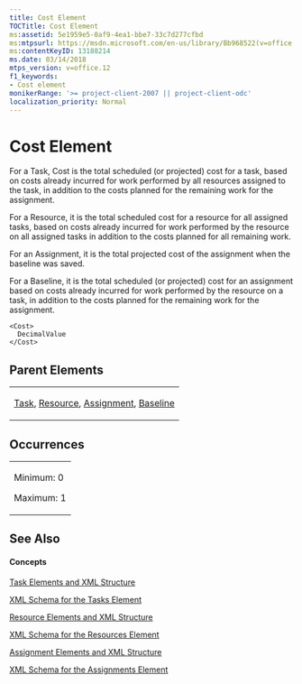 ```yaml
---
title: Cost Element
TOCTitle: Cost Element
ms:assetid: 5e1959e5-0af9-4ea1-bbe7-33c7d277cfbd
ms:mtpsurl: https://msdn.microsoft.com/en-us/library/Bb968522(v=office.12)
ms:contentKeyID: 13188214
ms.date: 03/14/2018
mtps_version: v=office.12
f1_keywords:
- Cost element
monikerRange: '>= project-client-2007 || project-client-odc'
localization_priority: Normal
---
```


# Cost Element




For a Task, Cost is the total scheduled (or projected) cost for a task, based on costs already incurred for work performed by all resources assigned to the task, in addition to the costs planned for the remaining work for the assignment.

For a Resource, it is the total scheduled cost for a resource for all assigned tasks, based on costs already incurred for work performed by the resource on all assigned tasks in addition to the costs planned for all remaining work.

For an Assignment, it is the total projected cost of the assignment when the baseline was saved.

For a Baseline, it is the total scheduled (or projected) cost for an assignment based on costs already incurred for work performed by the resource on a task, in addition to the costs planned for the remaining work for the assignment.

    <Cost>
      DecimalValue
    </Cost>

## Parent Elements

<table>
<colgroup>
<col style="width: 100%" />
</colgroup>
<tbody>
<tr class="odd">
<td><p><a href="task-element.md">Task</a>, <a href="resource-element.md">Resource</a>, <a href="assignment-element.md">Assignment</a>, <a href="baseline-element.md">Baseline</a></p></td>
</tr>
</tbody>
</table>

## Occurrences

<table>
<colgroup>
<col style="width: 100%" />
</colgroup>
<tbody>
<tr class="odd">
<td><p>Minimum: 0</p>
<p>Maximum: 1</p></td>
</tr>
</tbody>
</table>

## See Also

#### Concepts

[Task Elements and XML Structure](task-elements-and-xml-structure.md)

[XML Schema for the Tasks Element](xml-schema-for-the-tasks-element.md)

[Resource Elements and XML Structure](resource-elements-and-xml-structure.md)

[XML Schema for the Resources Element](xml-schema-for-the-resources-element.md)

[Assignment Elements and XML Structure](assignment-elements-and-xml-structure.md)

[XML Schema for the Assignments Element](xml-schema-for-the-assignments-element.md)

